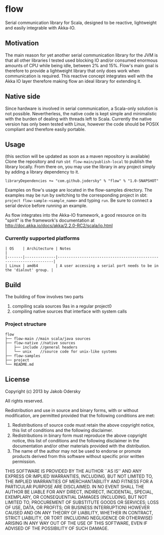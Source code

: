 # flow
Serial communication library for Scala, designed to be reactive, lightweight and easily integrable with Akka-IO.

## Motivation
The main reason for yet another serial communication library for the JVM is that all other libraries I tested used blocking IO and/or consumed enormous amounts of CPU while being idle, between 2% and 15%. Flow's main goal is therefore to provide a lightweight library that only does work when communication is required. This reactive concept integrates well with the Akka IO layer therefore making flow an ideal library for extending it.

## Native side
Since hardware is involved in serial communication, a Scala-only solution is not possible. Nevertherless, the native code is kept simple and minimalistic with the burden of dealing with threads left to Scala. Currently the native version has only been tested with Linux, however the code should be POSIX compliant and therefore easily portable.

## Usage
(this section will be updated as soon as a maven repository is available)
Clone the repository and run `sbt flow-main/publish-local` to publish the library locally. From there on, you may use the library in any project simply by adding a library dependency to it.

    libraryDependencies += "com.github.jodersky" % "flow" % "1.0-SNAPSHOT"

Examples on flow's usage are located in the flow-samples directory. The examples may be run by switching to the corresponding project in sbt: `project flow-sample-<sample_name>` and typing `run`. Be sure to connect a serial device before running an example.

As flow integrates into the Akka-IO framework, a good resource on its "spirit" is the framework's documentation at http://doc.akka.io/docs/akka/2.2.0-RC2/scala/io.html
        
### Currently supported platforms

    | OS    | Architecture | Notes                                                              |
    |-------|--------------|--------------------------------------------------------------------|
    | Linux | amd64        | A user accessing a serial port needs to be in the 'dialout' group. |


## Build
The building of flow involves two parts
 1. compiling scala sources 9as in a regular project0
 2. compiling native sources that interface with system calls

### Project structure
    flow
    ├── flow-main //main scala/java sources
    ├── flow-native //native sources
    │   ├── include //general headers
    │   └── unix    //source code for unix-like systems
    ├── flow-samples
    ├── project
    └── README.md

## License
Copyright (c) 2013 by Jakob Odersky

All rights reserved.

Redistribution and use in source and binary forms, with or without
modification, are permitted provided that the following conditions
are met:

 1. Redistributions of source code must retain the above copyright
 notice, this list of conditions and the following disclaimer.
 2. Redistributions in binary form must reproduce the above copyright
 notice, this list of conditions and the following disclaimer in the
 documentation and/or other materials provided with the distribution.
 3. The name of the author may not be used to endorse or promote products
 derived from this software without specific prior written permission.

THIS SOFTWARE IS PROVIDED BY THE AUTHOR ``AS IS'' AND ANY EXPRESS OR
IMPLIED WARRANTIES, INCLUDING, BUT NOT LIMITED TO, THE IMPLIED WARRANTIES
OF MERCHANTABILITY AND FITNESS FOR A PARTICULAR PURPOSE ARE DISCLAIMED.
IN NO EVENT SHALL THE AUTHOR BE LIABLE FOR ANY DIRECT, INDIRECT,
INCIDENTAL, SPECIAL, EXEMPLARY, OR CONSEQUENTIAL DAMAGES (INCLUDING, BUT
NOT LIMITED TO, PROCUREMENT OF SUBSTITUTE GOODS OR SERVICES; LOSS OF USE,
DATA, OR PROFITS; OR BUSINESS INTERRUPTION) HOWEVER CAUSED AND ON ANY
THEORY OF LIABILITY, WHETHER IN CONTRACT, STRICT LIABILITY, OR TORT
(INCLUDING NEGLIGENCE OR OTHERWISE) ARISING IN ANY WAY OUT OF THE USE OF
THIS SOFTWARE, EVEN IF ADVISED OF THE POSSIBILITY OF SUCH DAMAGE.
